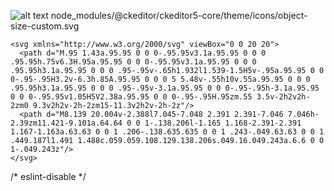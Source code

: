 ![alt text](node_modules/@ckeditor/ckeditor5-core/theme/icons/object-size-custom.svg)
node_modules/@ckeditor/ckeditor5-core/theme/icons/object-size-custom.svg  
```
<svg xmlns="http://www.w3.org/2000/svg" viewBox="0 0 20 20">
  <path d="M.95 1.43a.95.95 0 0 0-.95.95v3.1a.95.95 0 0 0 .95.95h.75v6.3H.95a.95.95 0 0 0-.95.95v3.1a.95.95 0 0 0 .95.95h3.1a.95.95 0 0 0 .95-.95v-.65h1.932l1.539-1.5H5v-.95a.95.95 0 0 0-.95-.95H3.2v-6.3h.85A.95.95 0 0 0 5 5.48v-.55h10v.55a.95.95 0 0 0 .95.95h3.1a.95.95 0 0 0 .95-.95v-3.1a.95.95 0 0 0-.95-.95h-3.1a.95.95 0 0 0-.95.95v1.05H5V2.38a.95.95 0 0 0-.95-.95H.95zm.55 3.5v-2h2v2h-2zm0 9.3v2h2v-2h-2zm15-11.3v2h2v-2h-2z"/>
  <path d="M8.139 20.004v-2.388l7.045-7.048 2.391 2.391-7.046 7.046h-2.39zm11.421-9.101a.64.64 0 0 1-.138.206l-1.165 1.168-2.391-2.391 1.167-1.163a.63.63 0 0 1 .206-.138.635.635 0 0 1 .243-.049.63.63 0 0 1 .449.187l1.491 1.488c.059.059.108.129.138.206s.049.16.049.243a.6.6 0 0 1-.049.243z"/>
</svg>  
```  
/* eslint-disable */  